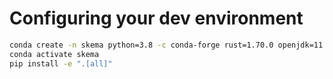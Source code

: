 
# Configuring your dev environment

```bash
conda create -n skema python=3.8 -c conda-forge rust=1.70.0 openjdk=11 sbt=1.9.0
conda activate skema
pip install -e ".[all]"
```